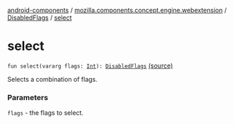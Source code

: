 [android-components](../../index.md) / [mozilla.components.concept.engine.webextension](../index.md) / [DisabledFlags](index.md) / [select](./select.md)

# select

`fun select(vararg flags: `[`Int`](https://kotlinlang.org/api/latest/jvm/stdlib/kotlin/-int/index.html)`): `[`DisabledFlags`](index.md) [(source)](https://github.com/mozilla-mobile/android-components/blob/master/components/concept/engine/src/main/java/mozilla/components/concept/engine/webextension/WebExtension.kt#L420)

Selects a combination of flags.

### Parameters

`flags` - the flags to select.